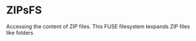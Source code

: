 # ZIPsFS
Accessing the content of ZIP files.  This  FUSE filesystem texpands  ZIP files like folders

